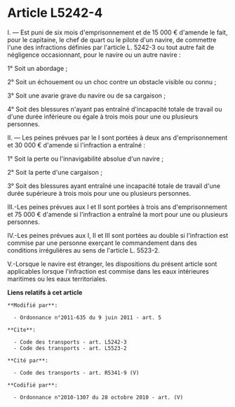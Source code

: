 # Article L5242-4

I. ― Est puni de six mois d'emprisonnement et de 15 000 € d'amende le fait, pour le capitaine, le chef de quart ou le pilote
d'un navire, de commettre l'une des infractions définies par l'article L. 5242-3 ou tout autre fait de négligence
occasionnant, pour le navire ou un autre navire : 

1° Soit un abordage ; 

2° Soit un échouement ou un choc contre un obstacle visible ou connu ; 

3° Soit une avarie grave du navire ou de sa cargaison ; 

4° Soit des blessures n'ayant pas entraîné d'incapacité totale de travail ou d'une durée inférieure ou égale à trois mois
pour une ou plusieurs personnes. 

II. ― Les peines prévues par le I sont portées à deux ans d'emprisonnement et 30 000 € d'amende si l'infraction a entraîné : 

1° Soit la perte ou l'innavigabilité absolue d'un navire ; 

2° Soit la perte d'une cargaison ; 

3° Soit des blessures ayant entraîné une incapacité totale de travail d'une durée supérieure à trois mois pour une ou
plusieurs personnes. 

III.-Les peines prévues aux I et II sont portées à trois ans d'emprisonnement et 75 000 € d'amende si l'infraction a entraîné
la mort pour une ou plusieurs personnes. 

IV.-Les peines prévues aux I, II et III sont portées au double si l'infraction est commise par une personne exerçant le
commandement dans des conditions irrégulières au sens de l'article L. 5523-2. 

V.-Lorsque le navire est étranger, les dispositions du présent article sont applicables lorsque l'infraction est commise dans
les eaux intérieures maritimes ou les eaux territoriales.

**Liens relatifs à cet article**

	**Modifié par**:

	  - Ordonnance n°2011-635 du 9 juin 2011 - art. 5

	**Cite**:

	  - Code des transports - art. L5242-3
	  - Code des transports - art. L5523-2

	**Cité par**:

	  - Code des transports - art. R5341-9 (V)

	**Codifié par**:

	  - Ordonnance n°2010-1307 du 28 octobre 2010 - art. (V)

